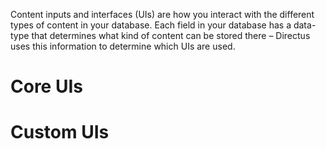 Content inputs and interfaces (UIs) are how you interact with the different types of content in your database. Each field in your database has a data-type that determines what kind of content can be stored there – Directus uses this information to determine which UIs are used.

# Core UIs

# Custom UIs